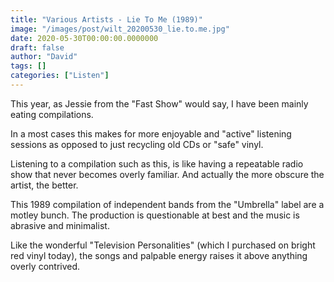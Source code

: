 ```yaml
---
title: "Various Artists - Lie To Me (1989)"
image: "/images/post/wilt_20200530_lie.to.me.jpg"
date: 2020-05-30T00:00:00.0000000
draft: false
author: "David"
tags: []
categories: ["Listen"]
---
```

 This year, as Jessie from the "Fast Show" would say, I have been mainly eating compilations.  
  
In a most cases this makes for more enjoyable and "active" listening sessions as opposed to just recycling old CDs or "safe" vinyl.   
  
Listening to a compilation such as this, is like having a repeatable radio show that never becomes overly familiar. And actually the more obscure the artist, the better.     
  
This 1989 compilation of independent bands from the "Umbrella" label are a motley bunch. The production is questionable at best and the music is abrasive and minimalist.    
  
Like the wonderful "Television Personalities" (which I purchased on bright red vinyl today), the songs and palpable energy raises it above anything overly contrived.